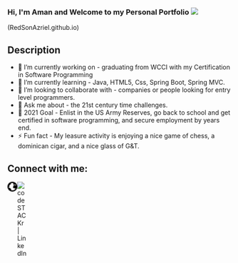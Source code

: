 ### Hi, I'm Aman and Welcome to my Personal Portfolio <img src="https://media.giphy.com/media/hvRJCLFzcasrR4ia7z/giphy.gif" width="25px">
(RedSonAzriel.github.io)

## Description
- 🔭 I’m currently working on - graduating from WCCI with my Certification in Software Programming
- 🌱 I’m currently learning - Java, HTML5, Css, Spring Boot, Spring MVC.
- 👯 I’m looking to collaborate with - companies or people looking for entry level programmers.
- 💬 Ask me about - the 21st century time challenges.
- 🥅 2021 Goal - Enlist in the US Army Reserves, go back to school and get certified in software programming, and secure employment by years end. 
- ⚡ Fun fact - My leasure activity is enjoying a nice game of chess, a dominican cigar, and a nice glass of G&T.

## Connect with me:
[<img align="left" alt="codeSTACKr.com" width="22px" src="https://raw.githubusercontent.com/iconic/open-iconic/master/svg/globe.svg" />][website]
[<img align="left" alt="codeSTACKr | LinkedIn" width="22px" src="https://cdn.jsdelivr.net/npm/simple-icons@v3/icons/linkedin.svg" />][linkedin]
<br />


<!-- This section creates the variables that are used above -->
[website]: https://github.com/RedSonAzriel/RedSonAzriel.github.io
[linkedin]: https://www.linkedin.com/in/aman-berhanemeskel-a75a8339/
